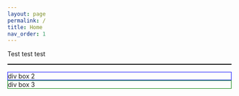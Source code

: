 ```yaml
---
layout: page
permalink: /
title: Home
nav_order: 1
---
```

Test test test 

<div class="row justify-content-sm-center align-items-start d-flex d-sm-block mt-0 mb-3 gx-6">
    <div class="col-sm-4 mt-0 mt-md-0 float-left order-0" style="font-size:2.0rem; padding-top:0; margin-top:0; margin-bottom:0.5em; border:1px solid black; font-weight:500">
    </div>
    <div class="col-sm-8 mt-0 mt-md-0 float-right order-1" style="border:1px solid blue;">
div box 2
    </div>
    <div class="col-sm-4 mt-3 mt-md-0 float-left order-last" style="border:1px solid green;">
        div box 3<!--{% include figure.html path="assets/img/profile_picture_oct2022.jpg" title="Profile Picture" class="img-fluid rounded z-depth-1" %}-->
    </div> 
</div>

